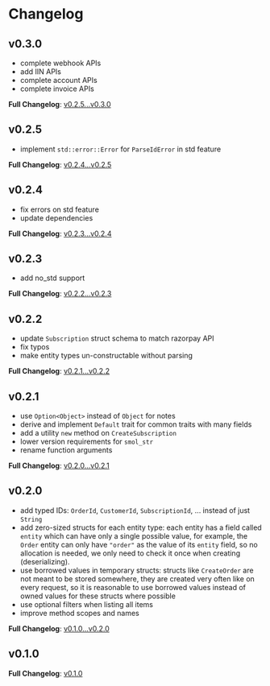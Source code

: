 # Changelog

## v0.3.0

- complete webhook APIs
- add IIN APIs
- complete account APIs
- complete invoice APIs

**Full Changelog**: [v0.2.5...v0.3.0](https://github.com/a-rustacean/rusty-razorpay/compare/v0.2.5...v0.3.0)

## v0.2.5

- implement `std::error::Error` for `ParseIdError` in std feature

**Full Changelog**: [v0.2.4...v0.2.5](https://github.com/a-rustacean/rusty-razorpay/compare/v0.2.4...v0.2.5)

## v0.2.4

- fix errors on std feature
- update dependencies

**Full Changelog**: [v0.2.3...v0.2.4](https://github.com/a-rustacean/rusty-razorpay/compare/v0.2.3...v0.2.4)

## v0.2.3

- add no_std support

**Full Changelog**: [v0.2.2...v0.2.3](https://github.com/a-rustacean/rusty-razorpay/compare/v0.2.2...v0.2.3)

## v0.2.2

- update `Subscription` struct schema to match razorpay API
- fix typos
- make entity types un-constructable without parsing

**Full Changelog**: [v0.2.1...v0.2.2](https://github.com/a-rustacean/rusty-razorpay/compare/v0.2.1...v0.2.2)

## v0.2.1

- use `Option<Object>` instead of `Object` for notes
- derive and implement `Default` trait for common traits with many fields
- add a utility `new` method on `CreateSubscription`
- lower version requirements for `smol_str`
- rename function arguments

**Full Changelog**: [v0.2.0...v0.2.1](https://github.com/a-rustacean/rusty-razorpay/compare/v0.2.0...v0.2.1)

## v0.2.0

- add typed IDs:
  `OrderId`, `CustomerId`, `SubscriptionId`, ... instead of just `String`
- add zero-sized structs for each entity type: each entity has a field called `entity` which can have only a single possible value, for example, the `Order` entity can only have `"order"` as the value of its `entity` field, so no allocation is needed, we only need to check it once when creating (deserializing).
- use borrowed values in temporary structs:
  structs like `CreateOrder` are not meant to be stored somewhere, they are created very often like on every request, so it is reasonable to use borrowed values instead of owned values for these structs where possible
- use optional filters when listing all items
- improve method scopes and names

**Full Changelog**: [v0.1.0...v0.2.0](https://github.com/a-rustacean/rusty-razorpay/compare/v0.1.0...v0.2.0)

## v0.1.0

**Full Changelog**: [v0.1.0](https://github.com/a-rustacean/rusty-razorpay/commits/v0.1.0)
